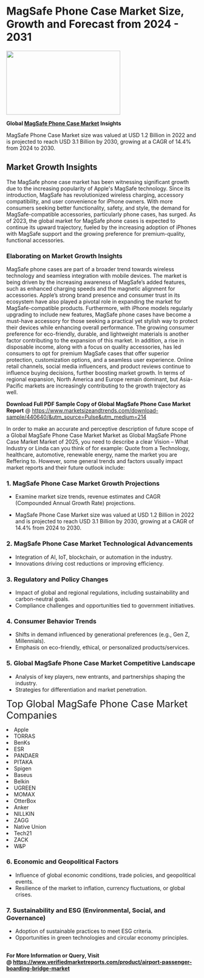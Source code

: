 <H1>MagSafe Phone Case Market Size, Growth and Forecast from 2024 - 2031</H1><img class="aligncenter size-medium wp-image-584254" src="https://thirdeyenews.in/wp-content/uploads/2024/09/Global-Market-Research-300x168.jpeg" alt="" width="300" height="168" /><p><strong>Global&nbsp;<a href="https://www.marketsizeandtrends.com/download-sample/440640/&amp;utm_source=Pulse&amp;utm_medium=214">MagSafe Phone Case Market</a> Insights</strong></p><p>MagSafe Phone Case Market size was valued at USD 1.2 Billion in 2022 and is projected to reach USD 3.1 Billion by 2030, growing at a CAGR of 14.4% from 2024 to 2030.</p><p><h2>Market Growth Insights</h2> The MagSafe phone case market has been witnessing significant growth due to the increasing popularity of Apple's MagSafe technology. Since its introduction, MagSafe has revolutionized wireless charging, accessory compatibility, and user convenience for iPhone owners. With more consumers seeking better functionality, safety, and style, the demand for MagSafe-compatible accessories, particularly phone cases, has surged. As of 2023, the global market for MagSafe phone cases is expected to continue its upward trajectory, fueled by the increasing adoption of iPhones with MagSafe support and the growing preference for premium-quality, functional accessories. <h3>Elaborating on Market Growth Insights</h3> MagSafe phone cases are part of a broader trend towards wireless technology and seamless integration with mobile devices. The market is being driven by the increasing awareness of MagSafe’s added features, such as enhanced charging speeds and the magnetic alignment for accessories. Apple’s strong brand presence and consumer trust in its ecosystem have also played a pivotal role in expanding the market for MagSafe-compatible products. Furthermore, with iPhone models regularly upgrading to include new features, MagSafe phone cases have become a must-have accessory for those seeking a practical yet stylish way to protect their devices while enhancing overall performance. The growing consumer preference for eco-friendly, durable, and lightweight materials is another factor contributing to the expansion of this market. In addition, a rise in disposable income, along with a focus on quality accessories, has led consumers to opt for premium MagSafe cases that offer superior protection, customization options, and a seamless user experience. Online retail channels, social media influencers, and product reviews continue to influence buying decisions, further boosting market growth. In terms of regional expansion, North America and Europe remain dominant, but Asia-Pacific markets are increasingly contributing to the growth trajectory as well. </p><p><span class=""><strong>Download Full PDF Sample Copy of Global MagSafe Phone Case Market Report</strong> @ <a href="https://www.marketsizeandtrends.com/download-sample/440640/&amp;utm_source=Pulse&amp;utm_medium=214" target="_blank">https://www.marketsizeandtrends.com/download-sample/440640/&amp;utm_source=Pulse&amp;utm_medium=214</a></span></p><p>In order to make an accurate and perceptive description of future scope of a Global&nbsp;MagSafe Phone Case Market Market as Global&nbsp;MagSafe Phone Case Market Market of 2025, you need to describe a clear Vision &ndash; What Industry or Linda can you think of for example: Quote from a Technology, healthcare, automotive, renewable energy, name the market you are Reffering to. However, some general trends and factors usually impact market reports and their future outlook include:</p><h3>1.&nbsp;<strong>MagSafe Phone Case Market Growth Projections</strong></h3><ul><li>Examine market size trends, revenue estimates and CAGR (Compounded Annual Growth Rate) projections.</li><li><p>MagSafe Phone Case Market size was valued at USD 1.2 Billion in 2022 and is projected to reach USD 3.1 Billion by 2030, growing at a CAGR of 14.4% from 2024 to 2030.</p></li></ul><h3>2.&nbsp;<strong>MagSafe Phone Case Market Technological Advancements</strong></h3><ul><li>Integration of AI, IoT, blockchain, or automation in the industry.</li><li>Innovations driving cost reductions or improving efficiency.</li></ul><h3>3.&nbsp;<strong>Regulatory and Policy Changes</strong></h3><ul><li>Impact of global and regional regulations, including sustainability and carbon-neutral goals.</li><li>Compliance challenges and opportunities tied to government initiatives.</li></ul><h3>4.&nbsp;<strong>Consumer Behavior Trends</strong></h3><ul><li>Shifts in demand influenced by generational preferences (e.g., Gen Z, Millennials).</li><li>Emphasis on eco-friendly, ethical, or personalized products/services.</li></ul><h3>5.&nbsp;<strong>Global MagSafe Phone Case Market Competitive Landscape</strong></h3><ul><li>Analysis of key players, new entrants, and partnerships shaping the industry.</li><li>Strategies for differentiation and market penetration.</li></ul><p data-pm-slice="1 1 []"><span style="color: inherit; font-family: inherit; font-size: 25px;">Top Global MagSafe Phone Case Market Companies</span></p><div class="" data-test-id=""><p><li>Apple</li><li> TORRAS</li><li> BenKs</li><li> ESR</li><li> PANDAER</li><li> PITAKA</li><li> Spigen</li><li> Baseus</li><li> Belkin</li><li> UGREEN</li><li> MOMAX</li><li> OtterBox</li><li> Anker</li><li> NILLKIN</li><li> ZAGG</li><li> Native Union</li><li> Tech21</li><li> ZACK</li><li> W&P</li></p></div><h3>6.&nbsp;<strong>Economic and Geopolitical Factors</strong></h3><ul><li>Influence of global economic conditions, trade policies, and geopolitical events.</li><li>Resilience of the market to inflation, currency fluctuations, or global crises.</li></ul><h3>7.&nbsp;<strong>Sustainability and ESG (Environmental, Social, and Governance)</strong></h3><ul><li>Adoption of sustainable practices to meet ESG criteria.</li><li>Opportunities in green technologies and circular economy principles.</li></ul><h2><strong style="font-size: 14px;">For More Information or Query, Visit @&nbsp;</strong><a style="background-color: #ffffff; font-size: 14px;" href="https://www.marketsizeandtrends.com/report/magsafe-phone-case-market/" target="_blank">https://www.verifiedmarketreports.com/product/airport-passenger-boarding-bridge-market</a></h2>
